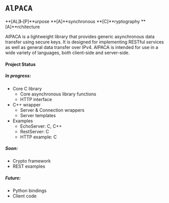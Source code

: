 # `AlPACA`
**[AL]**l-**[P]**urpose **[A]**synchronous **[C]**ryptography **[A]**rchitecture

AlPACA is a lightweight library that provides generic asynchronous data transfer using secure keys.  It is designed for implementing RESTful services as well as general data transfer over IPv4.  AlPACA is intended for use in a wide variety of languages, both client-side and server-side.

#### Project Status

##### In progress:
* Core C library
    * Core asynchronous library functions
    * HTTP interface
* C++ wrapper
    * Server & Connection wrappers
    * Server templates
* Examples
    * EchoServer: C, C++
    * RestServer: C
    * HTTP example: C

##### Soon:
* Crypto framework
* REST examples

##### Future:
* Python bindings
* Client code
